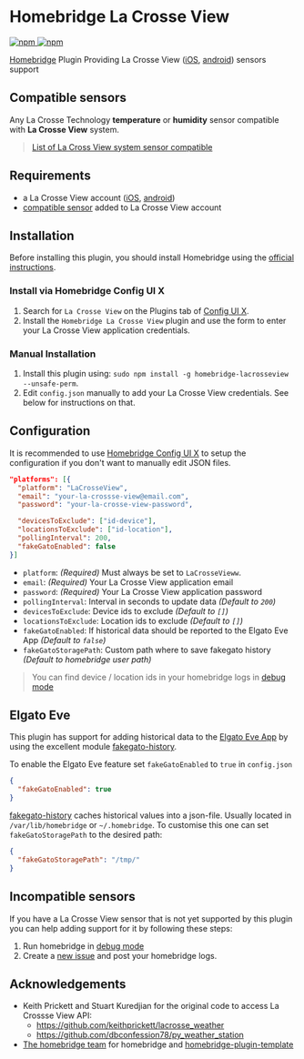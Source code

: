 # Homebridge La Crosse View

[![npm](https://badgen.net/npm/v/homebridge-lacrosseview) ![npm](https://badgen.net/npm/dt/homebridge-lacrosseview)](https://www.npmjs.com/package/homebridge-lacrosseview)

[Homebridge](https://homebridge.io) Plugin Providing La Crosse View ([iOS](https://apps.apple.com/app/la-crosse-view/id1006925791), [android](https://play.google.com/store/apps/details?id=com.lacrosseview.app)) sensors support

## Compatible sensors

Any La Crosse Technology **temperature** or **humidity** sensor compatible with **La Crosse View** system.

> [List of La Cross View system sensor compatible](https://www.lacrossetechnology.com/collections/lacrosse-view-connected)

## Requirements

- a La Crosse View account ([iOS](https://apps.apple.com/app/la-crosse-view/id1006925791), [android](https://play.google.com/store/apps/details?id=com.lacrosseview.app))
- [compatible sensor](#Compatible%20sensors) added to La Crosse View account

## Installation

Before installing this plugin, you should install Homebridge using the [official instructions](https://github.com/homebridge/homebridge/wiki).

### Install via Homebridge Config UI X

1. Search for `La Crosse View` on the Plugins tab of [Config UI X](https://www.npmjs.com/package/homebridge-config-ui-x).
2. Install the `Homebridge La Crosse View` plugin and use the form to enter your La Crosse View application credentials.

### Manual Installation

1. Install this plugin using: `sudo npm install -g homebridge-lacrosseview --unsafe-perm`.
2. Edit `config.json` manually to add your La Crosse View credentials. See below for instructions on that.

## Configuration

It is recommended to use [Homebridge Config UI X](https://github.com/oznu/homebridge-config-ui-x) to setup the configuration if you don't want to manually edit JSON files.

```json
"platforms": [{
  "platform": "LaCrosseView",
  "email": "your-la-crossse-view@email.com",
  "password": "your-la-crosse-view-password",

  "devicesToExclude": ["id-device"],
  "locationsToExclude": ["id-location"],
  "pollingInterval": 200,
  "fakeGatoEnabled": false
}]
```

- `platform`: _(Required)_ Must always be set to `LaCrosseVieww`.
- `email`: _(Required)_ Your La Crosse View application email
- `password`: _(Required)_ Your La Crosse View application password
- `pollingInterval`: Interval in seconds to update data _(Default to `200`)_
- `devicesToExclude`: Device ids to exclude _(Default to `[]`)_
- `locationsToExclude`: Location ids to exclude _(Default to `[]`)_
- `fakeGatoEnabled`: If historical data should be reported to the Elgato Eve App _(Default to `false`)_
- `fakeGatoStoragePath`: Custom path where to save fakegato history _(Default to homebridge user path)_

> You can find device / location ids in your homebridge logs in [debug mode](https://github.com/homebridge/homebridge/wiki/Basic-Troubleshooting#debug-mode)

## Elgato Eve

This plugin has support for adding historical data to the [Elgato Eve App](https://itunes.apple.com/us/app/elgato-eve/id917695792) by using the excellent module [fakegato-history](https://github.com/simont77/fakegato-history).

To enable the Elgato Eve feature set `fakeGatoEnabled` to `true` in `config.json`

```json
{
  "fakeGatoEnabled": true
}
```

[fakegato-history](https://github.com/simont77/fakegato-history) caches historical values into a json-file.
Usually located in `/var/lib/homebridge` or `~/.homebridge`. To customise this one can set `fakeGatoStoragePath` to the desired path:

```json
{
  "fakeGatoStoragePath": "/tmp/"
}
```

## Incompatible sensors

If you have a La Crosse View sensor that is not yet supported by this plugin you can help adding support for it by following these steps:

1. Run homebridge in [debug mode](https://github.com/homebridge/homebridge/wiki/Basic-Troubleshooting#debug-mode) 
2. Create a [new issue](https://github.com/GuiHash/homebridge-lacrosseview/issues/new) and post your homebridge logs.

## Acknowledgements

- Keith Prickett and Stuart Kuredjian for the original code to access La Crossse View API:
  - https://github.com/keithprickett/lacrosse_weather
  - https://github.com/dbconfession78/py_weather_station
- [The homebridge team](https://github.com/orgs/homebridge/people) for homebridge and [homebridge-plugin-template](https://github.com/homebridge/homebridge-plugin-template)
